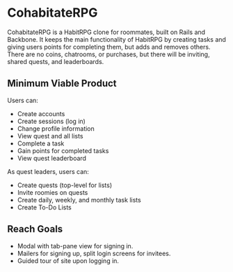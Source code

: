 # CohabitateRPG
CohabitateRPG is a HabitRPG clone for roommates, built on Rails and Backbone. It keeps the main functionality of HabitRPG by creating tasks and giving users points for completing them, but adds and removes others. There are no coins, chatrooms, or purchases, but there will be inviting, shared quests, and leaderboards.

## Minimum Viable Product
Users can:

- Create accounts
- Create sessions (log in)
- Change profile information
- View quest and all lists
- Complete a task
- Gain points for completed tasks
- View quest leaderboard

As quest leaders, users can:
- Create quests (top-level for lists)
- Invite roomies on quests
- Create daily, weekly, and monthly task lists
- Create To-Do Lists

## Reach Goals
- Modal with tab-pane view for signing in.
- Mailers for signing up, split login screens for invitees.
- Guided tour of site upon logging in.
